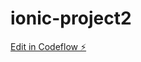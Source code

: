 # ionic-project2

[Edit in Codeflow ⚡️](https://stackblitz.com/~/github.com/guilobodev/ionic-project2)